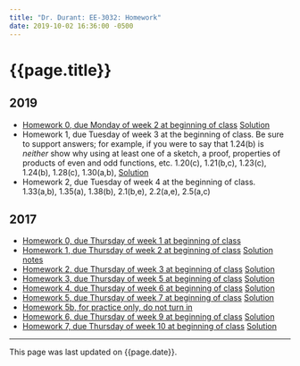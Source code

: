 ```yaml
---
title: "Dr. Durant: EE-3032: Homework"
date: 2019-10-02 16:36:00 -0500
---
```


# {{page.title}}

## 2019

* <a href="hw0.pdf">Homework 0, due Monday of week 2 at beginning of class</a> <a href="hw0sol.pdf">Solution</a>
* Homework 1, due Tuesday of week 3 at the beginning of class. Be sure to support answers; for example, if you were to say that 1.24(b) is <em>neither</em> show why using at least one of a sketch, a proof, properties of products of even and odd functions, etc. 1.20(c), 1.21(b,c), 1.23(c), 1.24(b), 1.28(c), 1.30(a,b),
	    <a href="hw1sol.pdf">Solution</a>
* Homework 2, due Tuesday of week 4 at the beginning of class. 1.33(a,b), 1.35(a), 1.38(b), 2.1(b,e), 2.2(a,e), 2.5(a,c)

## 2017
* <a href="hw0-f17.pdf">Homework 0, due Thursday of week 1 at beginning of class</a>
* <a href="hw1-f17.pdf">Homework 1, due Thursday of week 2 at beginning of class</a> <a href="hw1-f17notes.pdf">Solution notes</a>
* <a href="hw2-f17.pdf">Homework 2, due Thursday of week 3 at beginning of class</a> <a href="hw2-f17sol.pdf">Solution</a>
* <a href="hw3-f17.pdf">Homework 3, due Thursday of week 5 at beginning of class</a> <a href="hw3-f17sol.pdf">Solution</a>
* <a href="hw4-f17.pdf">Homework 4, due Thursday of week 6 at beginning of class</a> <a href="hw4-f17sol.pdf">Solution</a>
* <a href="hw5-f17.pdf">Homework 5, due Thursday of week 7 at beginning of class</a> <a href="hw5-f17sol.pdf">Solution</a>
* <a href="hw5b-f17.pdf">Homework 5b, for practice only, do not turn in</a>
* <a href="hw6-f17.pdf">Homework 6, due Thursday of week 9 at beginning of class</a> <a href="hw6-f17sol.pdf">Solution</a>
* <a href="hw7-f17.pdf">Homework 7, due Thursday of week 10 at beginning of class</a> <a href="hw7-f17sol.pdf">Solution</a>

<hr>

This page was last updated on {{page.date}}.
